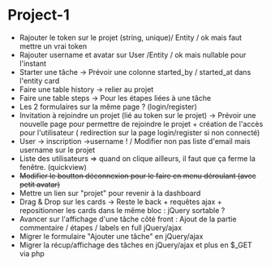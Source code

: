 # Project-1

* Rajouter le token sur le projet (string, unique)/ Entity / ok mais faut mettre un vrai token
* Rajouter username et avatar sur User /Entity   / ok mais nullable pour l'instant
* Starter une tâche -> Prévoir une colonne started_by / started_at dans l'entity card
* Faire une table history -> relier au projet  
* Faire une table steps -> Pour les étapes liées à une tâche
* Les 2 formulaires sur la même page ? (login/register)
* Invitation à rejoindre un projet (lié au token sur le projet) -> Prévoir une nouvelle page pour permettre de rejoindre le projet + création de l'accès pour l'utilisateur ( redirection sur la page login/register si non connecté)
* User -> inscription ->username ! / Modifier non pas liste d'email mais username sur le projet  
* Liste des utilisateurs => quand on clique ailleurs, il faut que ça ferme la fenêtre. (quickview)  
* ~~Modifier le boutton déconnexion pour le faire en menu déroulant (avec petit avatar)~~  
* Mettre un lien sur "projet" pour revenir à la dashboard  
* Drag & Drop sur les cards -> Reste le back + requêtes ajax + repositionner les cards dans le même bloc : jQuery sortable ?
* Avancer sur l'affichage d'une tâche côté front : Ajout de la partie commentaire / étapes / labels en full jQuery/ajax
* Migrer le formulaire "Ajouter une tâche" en jQuery/ajax
* Migrer la récup/affichage des tâches en jQuery/ajax et plus en $_GET via php
